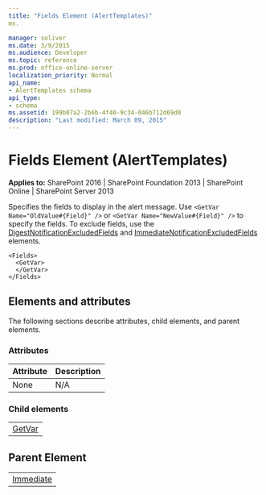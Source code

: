 ```yaml
---
title: "Fields Element (AlertTemplates)"
ms.

manager: soliver
ms.date: 3/9/2015
ms.audience: Developer
ms.topic: reference
ms.prod: office-online-server
localization_priority: Normal
api_name:
- AlertTemplates schema
api_type:
- schema
ms.assetid: 199b07a2-2b6b-4f40-9c34-046b712d69d0
description: "Last modified: March 09, 2015"
---
```


# Fields Element (AlertTemplates)

 
  
 **Applies to:** SharePoint 2016 | SharePoint Foundation 2013 | SharePoint Online | SharePoint Server 2013
  
Specifies the fields to display in the alert message. Use  `<GetVar Name="OldValue#{Field}" />` or  `<GetVar Name="NewValue#{Field}" />` to specify the fields. To exclude fields, use the [DigestNotificationExcludedFields](digestnotificationexcludedfields-element-alerttemplates.md) and [ImmediateNotificationExcludedFields](immediatenotificationexcludedfields-element-alerttemplates.md) elements. 
  
```VB.net
<Fields>
  <GetVar>
  </GetVar>
</Fields>
```

## Elements and attributes

The following sections describe attributes, child elements, and parent elements.

### Attributes

|**Attribute**|**Description**|
|:-----|:-----|
|None  <br/> |N/A  <br/> |
   
### Child elements

||
|:-----|
|[GetVar](getvar-element-view.md)|
   
## Parent Element

||
|:-----|
|[Immediate](immediate-element-alerttemplates.md)|
   


